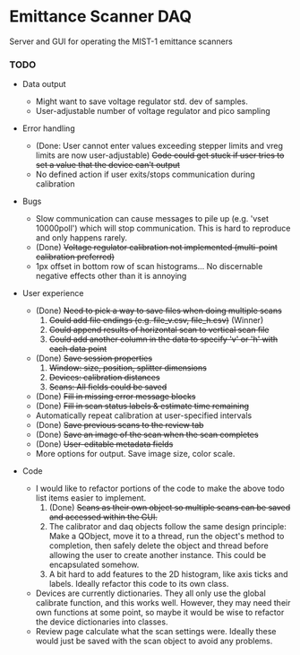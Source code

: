 # Emittance Scanner DAQ

Server and GUI for operating the MIST-1 emittance scanners

### TODO

 - Data output
    - Might want to save voltage regulator std. dev of samples.
    - User-adjustable number of voltage regulator and pico sampling


 - Error handling
    - (Done: User cannot enter values exceeding stepper limits and vreg limits are now user-adjustable) ~~Code could get stuck if user tries to set a value that the device can't output~~
    - No defined action if user exits/stops communication during calibration


 - Bugs
    - Slow communication can cause messages to pile up (e.g. 'vset 10000poll') which will stop communication. This is hard to reproduce and only happens rarely.
    - (Done) ~~Voltage regulator calibration not implemented (multi-point calibration preferred)~~
    - 1px offset in bottom row of scan histograms... No discernable negative effects other than it is annoying


 - User experience
    - (Done) ~~Need to pick a way to save files when doing multiple scans~~
        1. ~~Could add file endings (e.g. file_v.csv, file_h.csv)~~ (Winner)
        2. ~~Could append results of horizontal scan to vertical scan file~~
        3. ~~Could add another column in the data to specify 'v' or 'h' with each data point~~
    - (Done) ~~Save session properties~~
       1. ~~Window: size, position, splitter dimensions~~
       2. ~~Devices: calibration distances~~
       3. ~~Scans: All fields could be saved~~
    - (Done) ~~Fill in missing error message blocks~~
    - (Done) ~~Fill in scan status labels & estimate time remaining~~
    - Automatically repeat calibration at user-specified intervals
    - (Done) ~~Save previous scans to the review tab~~
    - (Done) ~~Save an image of the scan when the scan completes~~
    - (Done) ~~User-editable metadata fields~~
    - More options for output. Save image size, color scale.


 - Code
    - I would like to refactor portions of the code to make the above todo list items easier to implement.
        1. (Done) ~~Scans as their own object so multiple scans can be saved and accessed within the GUI.~~
        2. The calibrator and daq objects follow the same design principle: Make a QObject, move it to a thread, run the object's method to completion, then safely delete the object and thread before allowing the user to create another instance. This could be encapsulated somehow.
        3. A bit hard to add features to the 2D histogram, like axis ticks and labels. Ideally refactor this code to its own class.
    - Devices are currently dictionaries. They all only use the global calibrate function, and this works well. However, they may need their own functions at some point, so maybe it would be wise to refactor the device dictionaries into classes.
    - Review page calculate what the scan settings were. Ideally these would just be saved with the scan object to avoid any problems.
